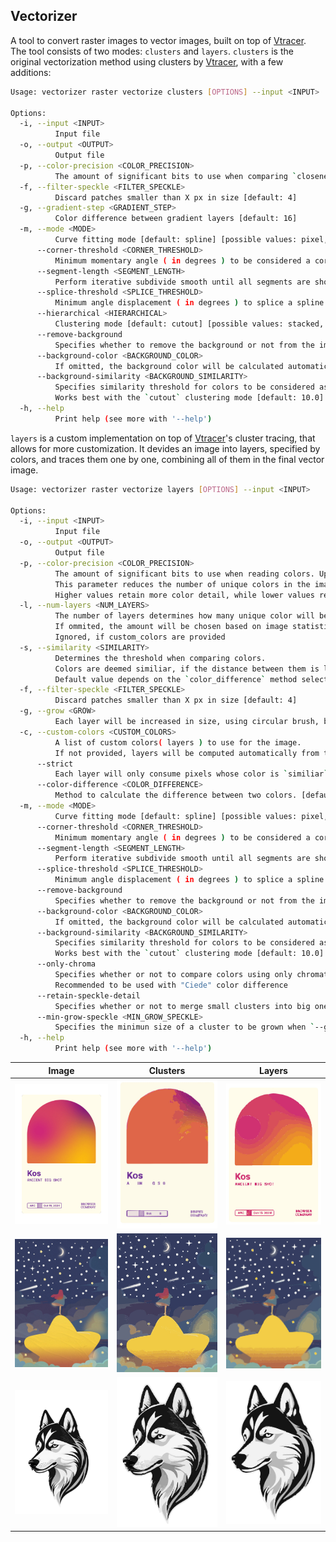 ## Vectorizer
A tool to convert raster images to vector images, built on top of [Vtracer].  
The tool consists of two modes: `clusters` and `layers`. `clusters` is the original vectorization method using clusters by [Vtracer], with a few additions:

```sh
Usage: vectorizer raster vectorize clusters [OPTIONS] --input <INPUT>

Options:
  -i, --input <INPUT>
          Input file
  -o, --output <OUTPUT>
          Output file
  -p, --color-precision <COLOR_PRECISION>
          The amount of significant bits to use when comparing `closeness` of two colors [default: 8]
  -f, --filter-speckle <FILTER_SPECKLE>
          Discard patches smaller than X px in size [default: 4]
  -g, --gradient-step <GRADIENT_STEP>
          Color difference between gradient layers [default: 16]
  -m, --mode <MODE>
          Curve fitting mode [default: spline] [possible values: pixel, polygon, spline]
      --corner-threshold <CORNER_THRESHOLD>
          Minimum momentary angle ( in degrees ) to be considered a corner [default: 60.0]
      --segment-length <SEGMENT_LENGTH>
          Perform iterative subdivide smooth until all segments are shorter than this length [default: 4.0]
      --splice-threshold <SPLICE_THRESHOLD>
          Minimum angle displacement ( in degrees ) to splice a spline [default: 45.0]
      --hierarchical <HIERARCHICAL>
          Clustering mode [default: cutout] [possible values: stacked, cutout]
      --remove-background
          Specifies whether to remove the background or not from the image
      --background-color <BACKGROUND_COLOR>
          If omitted, the background color will be calculated automatically
      --background-similarity <BACKGROUND_SIMILARITY>
          Specifies similarity threshold for colors to be considered as `background`
          Works best with the `cutout` clustering mode [default: 10.0]
  -h, --help
          Print help (see more with '--help')
```

`layers` is a custom implementation on top of [Vtracer]'s cluster tracing, that allows for more customization. It devides an image into layers, specified by colors, and traces them one by one, combining all of them in the final vector image.

```sh
Usage: vectorizer raster vectorize layers [OPTIONS] --input <INPUT>

Options:
  -i, --input <INPUT>
          Input file
  -o, --output <OUTPUT>
          Output file
  -p, --color-precision <COLOR_PRECISION>
          The amount of significant bits to use when reading colors. Up to 8.
          This parameter reduces the number of unique colors in the image by shifting the color bits.
          Higher values retain more color detail, while lower values reduce the color palette. [default: 8]
  -l, --num-layers <NUM_LAYERS>
          The number of layers determines how many unique color will be used( each color will be moved to a separate layer ).
          If ommited, the amount will be chosen based on image statistics.
          Ignored, if custom_colors are provided
  -s, --similarity <SIMILARITY>
          Determines the threshold when comparing colors.
          Colors are deemed similiar, if the distance between them is less than `similiarity`
          Default value depends on the `color_difference` method selected
  -f, --filter-speckle <FILTER_SPECKLE>
          Discard patches smaller than X px in size [default: 4]
  -g, --grow <GROW>
          Each layer will be increased in size, using circular brush, by the amount of pixels specified [default: 0]
  -c, --custom-colors <CUSTOM_COLORS>
          A list of custom colors( layers ) to use for the image.
          If not provided, layers will be computed automatically from the image.
      --strict
          Each layer will only consume pixels whose color is `similiar` to the color of the layer
      --color-difference <COLOR_DIFFERENCE>
          Method to calculate the difference between two colors. [default: ciede] [possible values: ciede, hybrid]
  -m, --mode <MODE>
          Curve fitting mode [default: spline] [possible values: pixel, polygon, spline]
      --corner-threshold <CORNER_THRESHOLD>
          Minimum momentary angle ( in degrees ) to be considered a corner. [default: 60.0]
      --segment-length <SEGMENT_LENGTH>
          Perform iterative subdivide smooth until all segments are shorter than this length [default: 4.0]
      --splice-threshold <SPLICE_THRESHOLD>
          Minimum angle displacement ( in degrees ) to splice a spline [default: 45.0]
      --remove-background
          Specifies whether to remove the background or not from the image
      --background-color <BACKGROUND_COLOR>
          If omitted, the background color will be calculated automatically
      --background-similarity <BACKGROUND_SIMILARITY>
          Specifies similarity threshold for colors to be considered as `background`
          Works best with the `cutout` clustering mode [default: 10.0]
      --only-chroma
          Specifies whether or not to compare colors using only chromaticity value( Hue on HSL cylinder )
          Recommended to be used with "Ciede" color difference
      --retain-speckle-detail
          Specifies whether or not to merge small clusters into big ones
      --min-grow-speckle <MIN_GROW_SPECKLE>
          Specifies the minimun size of a cluster to be grown when `--grow` option is used [default: 4]
  -h, --help
          Print help (see more with '--help')
```


Image  | Clusters | Layers
:-----:|:--------:|:------:
<img src="article/assets/comparison/kos_input.png" width="500px">|<img src="article/assets/comparison/clusters_kos_input.jpg" width="500px">|<img src="article/assets/comparison/layers_kos_input.jpg" width="500px">
<img src="article/assets/comparison/stars.jpg" width="500px">|<img src="article/assets/comparison/clusters_stars.jpg" width="500px">|<img src="article/assets/comparison/layers_stars.jpg" width="500px">
<img src="article/assets/comparison/wolf.png" width="500px">|<img src="article/assets/comparison/clusters_wolf.jpg" width="500px">|<img src="article/assets/comparison/layers_wolf.jpg" width="500px">

[Vtracer]: https://github.com/visioncortex/vtracer